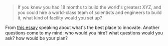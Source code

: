 
> If you knew you had 18 months to build the world's greatest XYZ, and you could hire a world-class team of scientists and engineers to build it, what kind of facility would you set up?

From [this essay](https://sites.google.com/site/steveyegge2/innovation-101) speaking about what's the best place to innovate. Another questions come to my mind: who would you hire? what questions would you ask? how would be your plan?
